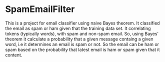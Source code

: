 # SpamEmailFilter
This is a project for email classifier using naive Bayes theorem. It classified the email as spam or ham given that the training data set.
It correlating tokens (typically words), with spam and non-spam email. So, using Bayes' theorem it calculate a probability that a given message 
containg a given word, i.e it determines an email is spam or not. So the email can be ham or spam based on the probability that latest email 
is ham or spam given that it content.  

